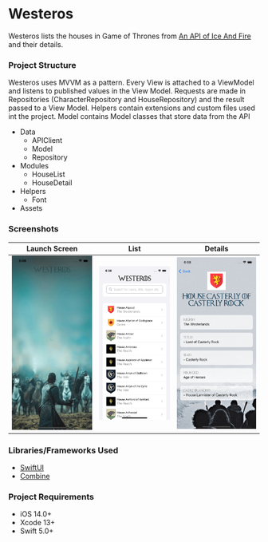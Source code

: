 # Westeros

Westeros lists the houses in Game of Thrones from [An API of Ice And Fire](https://anapioficeandfire.com/) and their details.

### Project Structure
Westeros uses MVVM as a pattern. Every View is attached to a ViewModel and listens to published values in the View Model.
Requests are made in Repositories (CharacterRepository and HouseRepository) and the result passed to a View Model.
Helpers contain extensions and custom files used int the project. 
Model contains Model classes that store data from the API

* Data
  * APIClient
  * Model
  * Repository
* Modules
  * HouseList
  * HouseDetail
* Helpers
  * Font
* Assets


### Screenshots
Launch Screen             |  List |  Details
:-------------------------:|:-------------------------:|:-------------------------:
![alt text](https://github.com/FitzAfful/Westeros/blob/master/Screenshots/Launch.png)  |   ![alt text](https://github.com/FitzAfful/Westeros/blob/master/Screenshots/List.png)  |   ![alt text](https://github.com/FitzAfful/Westeros/blob/master/Screenshots/Details.png) 


### Libraries/Frameworks Used
* [SwiftUI](https://developer.apple.com/xcode/swiftui/)
* [Combine](https://developer.apple.com/documentation/combine)

### Project Requirements
* iOS 14.0+
* Xcode 13+
* Swift 5.0+

